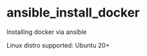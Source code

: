 ansible_install_docker
=========

Installing docker via ansible

Linux distro supported: Ubuntu 20+

```bash

```